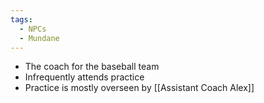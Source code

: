 ```yaml
---
tags:
  - NPCs
  - Mundane
---
```

- The coach for the baseball team
- Infrequently attends practice
- Practice is mostly overseen by [[Assistant Coach Alex]]